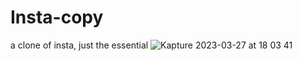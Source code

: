 # Insta-copy
 a clone of insta, just the essential
![Kapture 2023-03-27 at 18 03 41](https://user-images.githubusercontent.com/91439032/228101337-ad3f70a2-4154-444c-a179-af0203f9c5ce.gif)
